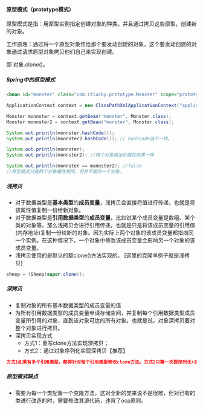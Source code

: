 #### 原型模式（prototype模式）

原型模式是指：用原型实例指定创建对象的种类。并且通过拷贝这些原型，创建新的对象。

工作原理：通过将一个原型对象传给那个要发动创建的对象，这个要发动创建的对象通过请求原型对象拷贝他们自己来实现创建。

即 对象.clone()。



##### Spring中的原型模式

```xml
<bean id="monster" class="com.itlucky.prototype.Monster" scope="prototype"/>
```

```java
ApplicationContext context = new ClassPathXmlApplicationContext("application.xml");

Monster monnster = context.getBean("monster", Monster.class);
Monster monnster2 = context.getBean("monster", Monster.class);

System.out.println(monnster.hashCode());
System.out.println(monnster2.hashCode()); // hashcode值不一样。

System.out.println(monnster);
System.out.println(monnster2); //两个对象输出的属性结果一样

System.out.println(monnster == monnster2); //false 
//原型模式只是两个对象属性相同，但并不是同一个对象。
```



##### 浅拷贝

- 对于数据类型是**基本类型**的**成员变量**，浅拷贝会直接将值进行传递，也就是将该属性值复制一份给新对象。
- 对于数据类型是**引用数据类型**的**成员变量**，比如说某个成员变量是数组、某个类的对象等，那么浅拷贝会进行引用传递，也就是只是将该成员变量的引用值(内存地址)复制一份给新的对象。因为实际上两个对象的该成员变量都指向同一个实例。在这种情况下，一个对象中修改该成员变量会影响另一个对象的该成员变量。
- 浅拷贝使用的是默认的额clone()方法实现的。   [这里的克隆羊例子就是浅拷贝]

```java
sheep = (Sheep)super.clone();
```



##### 深拷贝

- 复制对象的所有基本数据类型的成员变量的值
- 为所有引用数据类型的成员变量申请存储空间，并复制每个引用数据类型成员变量所引用的对象，直到该对象可达的所有对象。也就是说，对象深拷贝要对整个对象进行拷贝。
- 深拷贝实现方式
  - 方式1：重写clone方法实现深拷贝；
  - 方式2：通过对象序列化实现深拷贝【推荐】
```json
方式1如果有多个引用类型，都得针对每个引用类型修改clone方法。方式2只需一次要序列化+反序列化即可。
```    

##### 原型模式缺点
- 需要为每一个类配备一个克隆方法，这对全新的类来说不是很难，但对已有的类进行改造的时，需要修改其源代码，违背了ocp原则。
